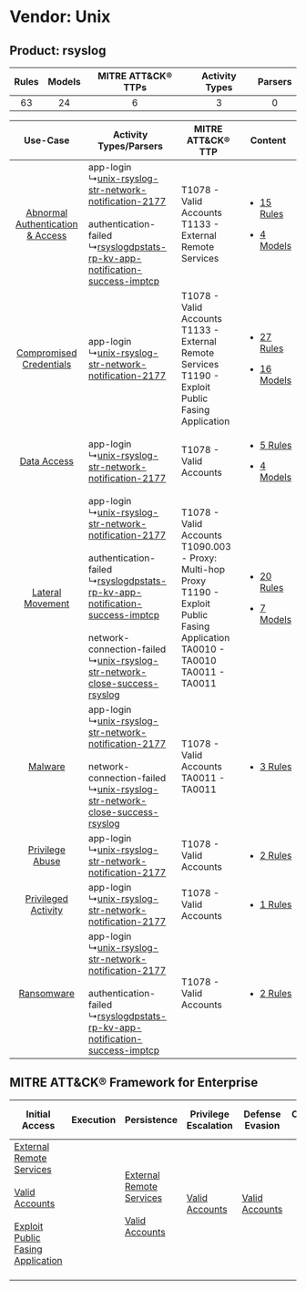 Vendor: Unix
============
Product: rsyslog
----------------
| Rules | Models | MITRE ATT&CK® TTPs | Activity Types | Parsers |
|:-----:|:------:|:------------------:|:--------------:|:-------:|
|  63   |   24   |         6          |       3        |    0    |

|    Use-Case    | Activity Types/Parsers    | MITRE ATT&CK® TTP    | Content    |
|:----:| ---- | ---- | ---- |
| [Abnormal Authentication & Access](../../../UseCases/uc_abnormal_authentication_&_access.md) |  app-login<br> ↳[unix-rsyslog-str-network-notification-2177](Ps/pC_unixrsyslogstrnetworknotification2177.md)<br><br> authentication-failed<br> ↳[rsyslogdpstats-rp-kv-app-notification-success-imptcp](Ps/pC_rsyslogdpstatsrpkvappnotificationsuccessimptcp.md)<br>    | T1078 - Valid Accounts<br>T1133 - External Remote Services<br>    | [<ul><li>15 Rules</li></ul><ul><li>4 Models</li></ul>](RM/r_m_unix_rsyslog_Abnormal_Authentication_&_Access.md) |
|          [Compromised Credentials](../../../UseCases/uc_compromised_credentials.md)          |  app-login<br> ↳[unix-rsyslog-str-network-notification-2177](Ps/pC_unixrsyslogstrnetworknotification2177.md)<br>    | T1078 - Valid Accounts<br>T1133 - External Remote Services<br>T1190 - Exploit Public Fasing Application<br>    | [<ul><li>27 Rules</li></ul><ul><li>16 Models</li></ul>](RM/r_m_unix_rsyslog_Compromised_Credentials.md)         |
|    [Data Access](../../../UseCases/uc_data_access.md)    |  app-login<br> ↳[unix-rsyslog-str-network-notification-2177](Ps/pC_unixrsyslogstrnetworknotification2177.md)<br>    | T1078 - Valid Accounts<br>    | [<ul><li>5 Rules</li></ul><ul><li>4 Models</li></ul>](RM/r_m_unix_rsyslog_Data_Access.md)    |
|    [Lateral Movement](../../../UseCases/uc_lateral_movement.md)    |  app-login<br> ↳[unix-rsyslog-str-network-notification-2177](Ps/pC_unixrsyslogstrnetworknotification2177.md)<br><br> authentication-failed<br> ↳[rsyslogdpstats-rp-kv-app-notification-success-imptcp](Ps/pC_rsyslogdpstatsrpkvappnotificationsuccessimptcp.md)<br><br> network-connection-failed<br> ↳[unix-rsyslog-str-network-close-success-rsyslog](Ps/pC_unixrsyslogstrnetworkclosesuccessrsyslog.md)<br> | T1078 - Valid Accounts<br>T1090.003 - Proxy: Multi-hop Proxy<br>T1190 - Exploit Public Fasing Application<br>TA0010 - TA0010<br>TA0011 - TA0011<br> | [<ul><li>20 Rules</li></ul><ul><li>7 Models</li></ul>](RM/r_m_unix_rsyslog_Lateral_Movement.md)    |
|    [Malware](../../../UseCases/uc_malware.md)    |  app-login<br> ↳[unix-rsyslog-str-network-notification-2177](Ps/pC_unixrsyslogstrnetworknotification2177.md)<br><br> network-connection-failed<br> ↳[unix-rsyslog-str-network-close-success-rsyslog](Ps/pC_unixrsyslogstrnetworkclosesuccessrsyslog.md)<br>    | T1078 - Valid Accounts<br>TA0011 - TA0011<br>    | [<ul><li>3 Rules</li></ul>](RM/r_m_unix_rsyslog_Malware.md)    |
|    [Privilege Abuse](../../../UseCases/uc_privilege_abuse.md)    |  app-login<br> ↳[unix-rsyslog-str-network-notification-2177](Ps/pC_unixrsyslogstrnetworknotification2177.md)<br>    | T1078 - Valid Accounts<br>    | [<ul><li>2 Rules</li></ul>](RM/r_m_unix_rsyslog_Privilege_Abuse.md)    |
|    [Privileged Activity](../../../UseCases/uc_privileged_activity.md)    |  app-login<br> ↳[unix-rsyslog-str-network-notification-2177](Ps/pC_unixrsyslogstrnetworknotification2177.md)<br>    | T1078 - Valid Accounts<br>    | [<ul><li>1 Rules</li></ul>](RM/r_m_unix_rsyslog_Privileged_Activity.md)    |
|    [Ransomware](../../../UseCases/uc_ransomware.md)    |  app-login<br> ↳[unix-rsyslog-str-network-notification-2177](Ps/pC_unixrsyslogstrnetworknotification2177.md)<br><br> authentication-failed<br> ↳[rsyslogdpstats-rp-kv-app-notification-success-imptcp](Ps/pC_rsyslogdpstatsrpkvappnotificationsuccessimptcp.md)<br>    | T1078 - Valid Accounts<br>    | [<ul><li>2 Rules</li></ul>](RM/r_m_unix_rsyslog_Ransomware.md)    |

MITRE ATT&CK® Framework for Enterprise
--------------------------------------
| Initial Access                                                                                                                                                                                                                         | Execution | Persistence                                                                                                                                      | Privilege Escalation                                                | Defense Evasion                                                     | Credential Access | Discovery | Lateral Movement | Collection | Command and Control                                                                                                                       | Exfiltration | Impact |
| -------------------------------------------------------------------------------------------------------------------------------------------------------------------------------------------------------------------------------------- | --------- | ------------------------------------------------------------------------------------------------------------------------------------------------ | ------------------------------------------------------------------- | ------------------------------------------------------------------- | ----------------- | --------- | ---------------- | ---------- | ----------------------------------------------------------------------------------------------------------------------------------------- | ------------ | ------ |
| [External Remote Services](https://attack.mitre.org/techniques/T1133)<br><br>[Valid Accounts](https://attack.mitre.org/techniques/T1078)<br><br>[Exploit Public Fasing Application](https://attack.mitre.org/techniques/T1190)<br><br> |           | [External Remote Services](https://attack.mitre.org/techniques/T1133)<br><br>[Valid Accounts](https://attack.mitre.org/techniques/T1078)<br><br> | [Valid Accounts](https://attack.mitre.org/techniques/T1078)<br><br> | [Valid Accounts](https://attack.mitre.org/techniques/T1078)<br><br> |                   |           |                  |            | [Proxy: Multi-hop Proxy](https://attack.mitre.org/techniques/T1090/003)<br><br>[Proxy](https://attack.mitre.org/techniques/T1090)<br><br> |              |        |